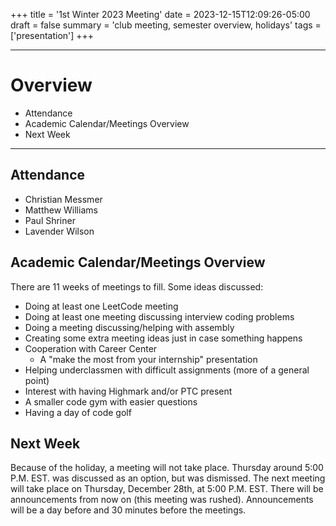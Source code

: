 +++
title = '1st Winter 2023 Meeting'
date = 2023-12-15T12:09:26-05:00
draft = false 
summary = 'club meeting, semester overview, holidays'
tags = ['presentation']
+++

***

# Overview

- Attendance
- Academic Calendar/Meetings Overview
- Next Week

***

## Attendance

- Christian Messmer
- Matthew Williams
- Paul Shriner
- Lavender Wilson

## Academic Calendar/Meetings Overview

There are 11 weeks of meetings to fill. Some ideas discussed:
- Doing at least one LeetCode meeting
- Doing at least one meeting discussing interview coding problems
- Doing a meeting discussing/helping with assembly
- Creating some extra meeting ideas just in case something happens
- Cooperation with Career Center
	- A "make the most from your internship" presentation
- Helping underclassmen with difficult assignments (more of a general point)
- Interest with having Highmark and/or PTC present
- A smaller code gym with easier questions
- Having a day of code golf

## Next Week

Because of the holiday, a meeting will not take place. Thursday around 5:00 P.M. EST. was discussed as an option, but was dismissed. The next meeting will take place on Thursday, December 28th, at 5:00 P.M. EST. There will be announcements from now on (this meeting was rushed). Announcements will be a day before and 30 minutes before the meetings. 
